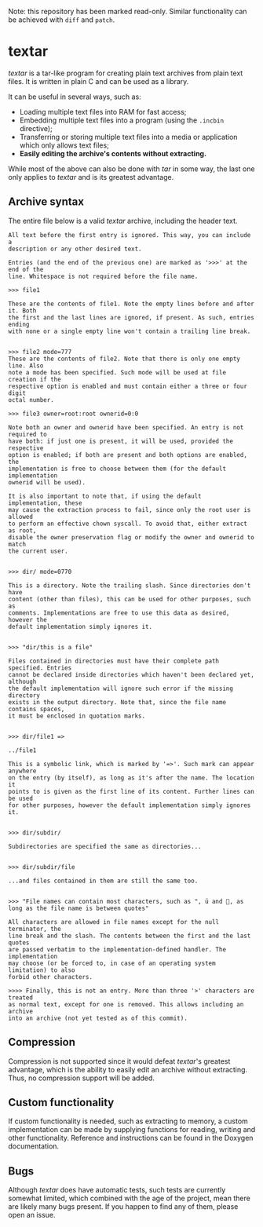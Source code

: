 Note: this repository has been marked read-only. Similar functionality can be achieved with `diff` and `patch`.

# textar

*textar* is a tar-like program for creating plain text archives from plain text files. It is written in plain C and can be used as a library. 

It can be useful in several ways, such as:
- Loading multiple text files into RAM for fast access;
- Embedding multiple text files into a program (using the `.incbin` directive);
- Transferring or storing multiple text files into a media or application which only allows text files;
- **Easily editing the archive's contents without extracting.**

While most of the above can also be done with *tar* in some way, the last one only applies to *textar* and is its greatest advantage.

## Archive syntax

The entire file below is a valid *textar* archive, including the header text.

	All text before the first entry is ignored. This way, you can include a 
	description or any other desired text.

	Entries (and the end of the previous one) are marked as '>>>' at the end of the 
	line. Whitespace is not required before the file name.

	>>> file1

	These are the contents of file1. Note the empty lines before and after it. Both 
	the first and the last lines are ignored, if present. As such, entries ending 
	with none or a single empty line won't contain a trailing line break.


	>>> file2 mode=777
	These are the contents of file2. Note that there is only one empty line. Also 
	note a mode has been specified. Such mode will be used at file creation if the 
	respective option is enabled and must contain either a three or four digit 
	octal number.

	>>> file3 owner=root:root ownerid=0:0

	Note both an owner and ownerid have been specified. An entry is not required to 
	have both: if just one is present, it will be used, provided the respective 
	option is enabled; if both are present and both options are enabled, the 
	implementation is free to choose between them (for the default implementation 
	ownerid will be used).

	It is also important to note that, if using the default implementation, these 
	may cause the extraction process to fail, since only the root user is allowed 
	to perform an effective chown syscall. To avoid that, either extract as root, 
	disable the owner preservation flag or modify the owner and ownerid to match 
	the current user.


	>>> dir/ mode=0770

	This is a directory. Note the trailing slash. Since directories don't have 
	content (other than files), this can be used for other purposes, such as 
	comments. Implementations are free to use this data as desired, however the 
	default implementation simply ignores it.


	>>> "dir/this is a file"

	Files contained in directories must have their complete path specified. Entries 
	cannot be declared inside directories which haven't been declared yet, although 
	the default implementation will ignore such error if the missing directory 
	exists in the output directory. Note that, since the file name contains spaces, 
	it must be enclosed in quotation marks.


	>>> dir/file1 =>

	../file1
	
	This is a symbolic link, which is marked by '=>'. Such mark can appear anywhere 
	on the entry (by itself), as long as it's after the name. The location it 
	points to is given as the first line of its content. Further lines can be used 
	for other purposes, however the default implementation simply ignores it.


	>>> dir/subdir/

	Subdirectories are specified the same as directories...


	>>> dir/subdir/file

	...and files contained in them are still the same too.


	>>> "File names can contain most characters, such as ", ü and 💩, as long as the file name is between quotes"

	All characters are allowed in file names except for the null terminator, the 
	line break and the slash. The contents between the first and the last quotes 
	are passed verbatim to the implementation-defined handler. The implementation 
	may choose (or be forced to, in case of an operating system limitation) to also 
	forbid other characters.

	>>>> Finally, this is not an entry. More than three '>' characters are treated 
	as normal text, except for one is removed. This allows including an archive 
	into an archive (not yet tested as of this commit).


## Compression

Compression is not supported since it would defeat *textar*'s greatest advantage, which is the ability to easily edit an archive without extracting. Thus, no compression support will be added.

## Custom functionality

If custom functionality is needed, such as extracting to memory, a custom implementation can be made by supplying functions for reading, writing and other functionality. Reference and instructions can be found in the Doxygen documentation.

## Bugs

Although *textar* does have automatic tests, such tests are currently somewhat limited, which combined with the age of the project, mean there are likely many bugs present. If you happen to find any of them, please open an issue.
